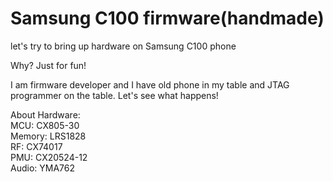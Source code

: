 # Samsung C100 firmware(handmade)
let's try to bring up hardware on Samsung C100 phone

Why? Just for fun! 

I am firmware developer and I have old phone in my table and JTAG programmer on the table. Let's see what happens!


About Hardware:  
MCU: CX805-30  
Memory: LRS1828  
RF: CX74017  
PMU: CX20524-12  
Audio: YMA762  
